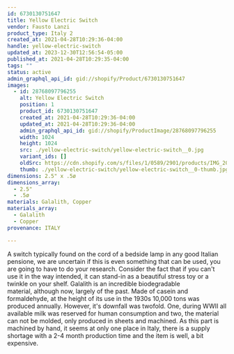 ```yaml
---
id: 6730130751647
title: Yellow Electric Switch
vendor: Fausto Lanzi
product_type: Italy 2
created_at: 2021-04-28T10:29:36-04:00
handle: yellow-electric-switch
updated_at: 2023-12-30T12:56:54-05:00
published_at: 2021-04-28T10:29:35-04:00
tags: ""
status: active
admin_graphql_api_id: gid://shopify/Product/6730130751647
images:
  - id: 28768097796255
    alt: Yellow Electric Switch
    position: 1
    product_id: 6730130751647
    created_at: 2021-04-28T10:29:36-04:00
    updated_at: 2021-04-28T10:29:36-04:00
    admin_graphql_api_id: gid://shopify/ProductImage/28768097796255
    width: 1024
    height: 1024
    src: ./yellow-electric-switch/yellow-electric-switch__0.jpg
    variant_ids: []
    oldSrc: https://cdn.shopify.com/s/files/1/0589/2901/products/IMG_20190529_181746.jpg?v=1619620176
    thumb: ./yellow-electric-switch/yellow-electric-switch__0-thumb.jpg
dimensions: 2.5" x .5ø
dimensions_array:
  - 2.5"
  - .5ø
materials: Galalith, Copper
materials_array:
  - Galalith
  - Copper
provenance: ITALY

---
```


A switch typically found on the cord of a bedside lamp in any good Italian pensione, we are uncertain if this is even something that can be used, you are going to have to do your research. Consider the fact that if you can't use it in the way intended, it can stand-in as a beautiful stress toy or a twinkle on your shelf. Galalith is an incredible biodegradable material, although now, largely of the past. Made of casein and formaldehyde, at the height of its use in the 1930s 10,000 tons was produced annually. However, it's downfall was twofold. One, during WWII all available milk was reserved for human consumption and two, the material can not be molded, only produced in sheets and machined. As this part is machined by hand, it seems at only one place in Italy, there is a supply shortage with a 2-4 month production time and the item is well, a bit expensive.